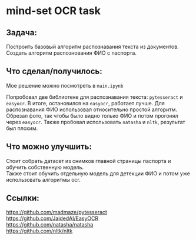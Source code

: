 # mind-set OCR task
## Задача:
Построить базовый алгоритм распознавания текста из документов. Создать алгоритм распознования ФИО с паспорта.  
## Что сделал/получилось:
Мое решение можно посмотреть в ```main.ipynb```  
  
Попробовал две библиотеке для распознавания текста: ```pytesseract``` и ```easyocr```. В итоге, остановился на ```easyocr```, работает лучше.
Для распознавания ФИО использовал относительно простой алгоритм. Обрезал фото, так чтобы было видно только ФИО и потом прогонял через ```easyocr```.
Также пробовал использовать ```natasha``` и ```nltk```, результат был плохим.
## Что можно улучшить:
Стоит собрать датасет из снимков главной страницы паспорта и обучить собственную модель.  
Также стоит обучить отдельную модель для детекции ФИО и потом уже использовать алгоритмы ocr.
## Ссылки:
https://github.com/madmaze/pytesseract  
https://github.com/JaidedAI/EasyOCR  
https://github.com/natasha/natasha  
https://github.com/nltk/nltk
